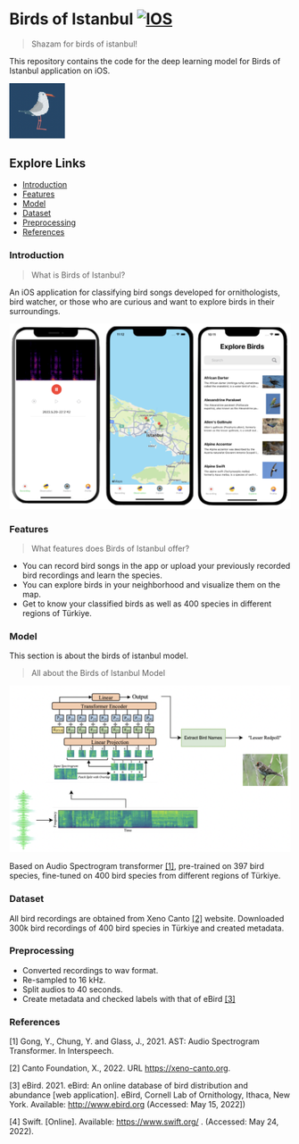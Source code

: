 # Birds of Istanbul [![IOS](https://img.shields.io/badge/Platform-iOS-blue)](https://apps.apple.com/tr/app/birds-of-istanbul/id1628864377?l=tr)

> Shazam for birds of istanbul!

This repository contains the code for the deep learning model for Birds of Istanbul application on iOS.

<img src="https://github.com/farrinfedra/BirdsOfIstanbul/blob/main/logo.png?raw=true" alt="logo" style = "width:100px; margin-right:0px;" />

## Explore Links
- [Introduction](#introduction)
- [Features](#features)
- [Model](#model)
- [Dataset](#dataset)
- [Preprocessing](#preprocessing)
- [References](#references)

### Introduction
> What is Birds of Istanbul?

An iOS application for classifying bird songs developed for ornithologists, bird watcher, or those who are curious and want to explore birds in their surroundings. 

![alt text](https://github.com/farrinfedra/BirdsOfIstanbul/blob/main/app_snapshots.png?raw=true)

### Features
> What features does Birds of Istanbul offer?
- You can record bird songs in the app or upload your previously recorded bird recordings and learn the species.
- You can explore birds in your neighborhood and visualize them on the map.
- Get to know your classified birds as well as 400 species in different regions of Türkiye.

### Model
This section is about the birds of istanbul model.
> All about the Birds of Istanbul Model

![alt text](https://github.com/farrinfedra/BirdsOfIstanbul/blob/main/app_model_pic.png?raw=true)

Based on Audio Spectrogram transformer [[1]](#1), pre-trained on 397 bird species, fine-tuned on 400 bird species from different regions of Türkiye.

### Dataset
All bird recordings are obtained from Xeno Canto [[2]](#2) website. Downloaded 300k bird recordings of 400 bird species in Türkiye and created metadata. 

### Preprocessing
- Converted recordings to wav format.
- Re-sampled to 16 kHz.
- Split audios to 40 seconds.
- Create metadata and checked labels with that of eBird [[3]](#3)

### References
<a id = "1">[1]</a> 
Gong, Y., Chung, Y. and Glass, J., 2021. AST: Audio Spectrogram Transformer. In Interspeech.

<a id = "2">[2]</a> 
Canto Foundation, X., 2022. URL https://xeno-canto.org.

<a id = "3">[3]</a> 
eBird. 2021. eBird: An online database of bird distribution and abundance [web application]. eBird, Cornell Lab of Ornithology, Ithaca, New York. Available: http://www.ebird.org (Accessed: May 15, 2022]) 

<a id = "4">[4]</a> 
Swift. [Online]. Available: https://www.swift.org/ . (Accessed: May 24, 2022).

